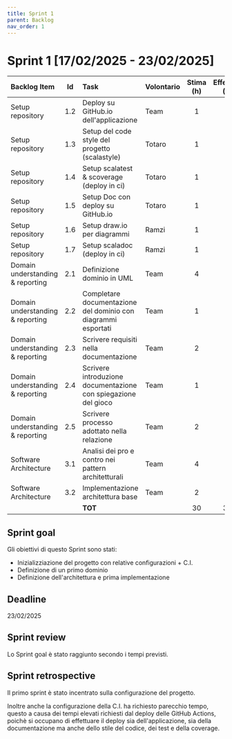 ```yaml
---
title: Sprint 1
parent: Backlog
nav_order: 1
---
```

# Sprint 1 [17/02/2025 - 23/02/2025]

| Backlog Item                     | Id  | Task                                                           | Volontario | Stima (h) | Effettivo (h) | D1 | D2 | D3 | D4 | D5 | D6 |
|:---------------------------------|:---:|:---------------------------------------------------------------|------------|:---------:|:-------------:|----|----|----|----|----|----|
| Setup repository                 | 1.2 | Deploy su GitHub.io dell'applicazione                          | Team       |     1     |       1       | 1  | 0  | 0  | 0  | 0  | 0  |
| Setup repository                 | 1.3 | Setup del code style del progetto (scalastyle)                 | Totaro     |     1     |       1       | 1  | 0  | 0  | 0  | 0  | 0  |
| Setup repository                 | 1.4 | Setup scalatest & scoverage (deploy in ci)                     | Totaro     |     1     |       1       | 0  | 1  | 0  | 0  | 0  | 0  |
| Setup repository                 | 1.5 | Setup Doc con deploy su GitHub.io                              | Totaro     |     1     |       1       | 0  | 1  | 0  | 0  | 0  | 0  |
| Setup repository                 | 1.6 | Setup draw.io per diagrammi                                    | Ramzi      |     1     |       1       | 0  | 0  | 1  | 0  | 0  | 0  |
| Setup repository                 | 1.7 | Setup scaladoc (deploy in ci)                                  | Ramzi      |     1     |       1       | 0  | 1  | 0  | 0  | 0  | 0  |
| Domain understanding & reporting | 2.1 | Definizione dominio in UML                                     | Team       |     4     |       4       | 0  | 0  | 4  | 0  | 0  | 0  |
| Domain understanding & reporting | 2.2 | Completare documentazione del dominio con diagrammi esportati  | Team       |     1     |       1       | 0  | 0  | 1  | 0  | 0  | 0  |
| Domain understanding & reporting | 2.3 | Scrivere requisiti nella documentazione                        | Team       |     2     |       2       | 0  | 0  | 0  | 2  | 0  | 0  |
| Domain understanding & reporting | 2.4 | Scrivere introduzione documentazione con spiegazione del gioco | Team       |     1     |       1       | 0  | 0  | 0  | 1  | 0  | 0  |
| Domain understanding & reporting | 2.5 | Scrivere processo adottato nella relazione                     | Team       |     2     |       2       | 0  | 0  | 0  | 1  | 1  | 0  |
| Software Architecture            | 3.1 | Analisi dei pro e contro nei pattern architetturali            | Team       |     4     |       4       | 4  | 4  | 4  | 2  | 0  | 0  |
| Software Architecture            | 3.2 | Implementazione architettura base                              | Team       |     2     |       2       | 2  | 2  | 2  | 2  | 2  | 0  |
|                                  |     | **TOT**                                                        |            |    30     |      30       | 23 | 21 | 20 | 16 | 4  | 0  |

## Sprint goal

Gli obiettivi di questo Sprint sono stati:

- Inizializziazione del progetto con relative configurazioni + C.I.
- Definizione di un primo dominio
- Definizione dell'architettura e prima implementazione

## Deadline

23/02/2025

## Sprint review

Lo Sprint goal è stato raggiunto secondo i tempi previsti.

## Sprint retrospective

Il primo sprint è stato incentrato sulla configurazione del progetto.

Inoltre anche la configurazione della C.I. ha richiesto parecchio tempo, questo a causa dei tempi elevati richiesti dal
deploy delle GitHub Actions, poichè si occupano di effettuare il deploy sia dell'applicazione, sia della documentazione
ma anche dello stile del codice, dei test e della coverage.